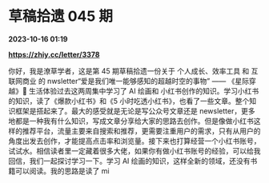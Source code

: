 # 草稿拾遗 045 期

**2023-10-16 01:19**

**https://zhiy.cc/letter/3378**

你好，我是潦草学者，这是第 45 期草稿拾遗一份关于 个人成长、效率工具 和 互联网商业 的 nwsletter“爱是我们唯一能够感知的超越时空的事物” —— 《星际穿越》🍻 生活体验过去这两周集中学习了 AI 绘画和 小红书创作的知识。学习小红书的知识，读了《爆款小红书》和《5 小时吃透小红书》，也看了一些文章。整个知识框架是搭起来了。最大的感受就是无论是写公众号文章还是 newsletter，更多地都是一种我有什么知识，写成文章分享给大家的思路去创作。但是像做小红书这样的推荐平台，流量主要来自搜索和推荐，更需要注重用户的需求，只有从用户的角度出发去创作，才能提高点击率和浏览量。接下来也打算经营一个小红书账号，试试水。相信读者里一定藏着很多大佬，如果你有做小红书账号的经验，可以给我回信，我们一起探讨学习一下。学习 AI 绘画的知识，这样全新的领域，还没有书籍可以阅读。我的思路是读了 mi